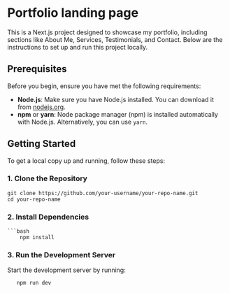 # Portfolio landing page

This is a Next.js project designed to showcase my portfolio, including sections like About Me, Services, Testimonials, and Contact. Below are the instructions to set up and run this project locally.

## Prerequisites

Before you begin, ensure you have met the following requirements:

- **Node.js**: Make sure you have Node.js installed. You can download it from [nodejs.org](https://nodejs.org/).
- **npm** or **yarn**: Node package manager (npm) is installed automatically with Node.js. Alternatively, you can use `yarn`.

## Getting Started

To get a local copy up and running, follow these steps:

### 1. Clone the Repository

    git clone https://github.com/your-username/your-repo-name.git
    cd your-repo-name

### 2. Install Dependencies
    ```bash
        npm install

### 3. Run the Development Server
   Start the development server by running:
 ```bash
    npm run dev